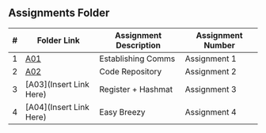 ##  Assignments Folder

|   #   | Folder Link | Assignment Description | Assignment Number |
| :---: | ----------- | ---------------------- | ---------------- |
|   1   | [A01](https://github.com/noirBreckin/CMPS-4883-101/blob/main/Assignments/A01)               |   Establishing Comms |   Assignment 1      |
|   2   | [A02](https://github.com/noirBreckin/CMPS-4883-101/blob/main/Assignments/A02)               |   Code Repository | Assignment 2     |
|   3   | [A03](Insert Link Here)               |  Register + Hashmat     |   Assignment 3      |
|   4   | [A04](Insert Link Here)               |  Easy Breezy   |   Assignment 4   |


